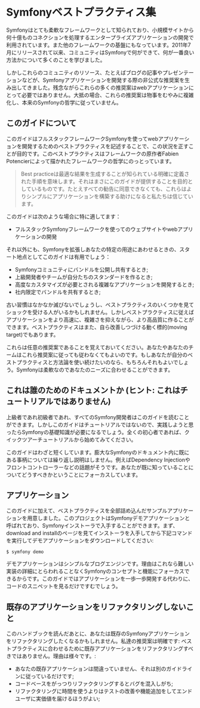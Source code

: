 # Symfonyベストプラクティス集
Symfonyはとても柔軟なフレームワークとして知られており、小規模サイトから何十億ものコネクションを処理するエンタープライズアプリケーションの開発で利用されています。また他のフレームワークの基盤にもなっています。2011年7月にリリースされて以来、コミュニティはSymfonyで何ができて、何が一番良い方法かについて多くのことを学びました。

しかしこれらのコミュニティのリソース、たとえばブログの記事やプレゼンテーションなどが、Symfonyアプリケーションを開発する際の非公式な推奨案を生み出してきました。残念ながらこれらの多くの推奨案はwebアプリケーションにとって必要ではありません。大抵の場合、これらの推奨案は物事をむやみに複雑化し、本来のSymfonyの哲学に従っていません。

## このガイドについて
このガイドはフルスタックフレームワークSymfonyを使ってwebアプリケーションを開発するためのベストプラクティスを記述することで、この状況を正すことが目的です。このベストプラクティスはフレームワークの原作者Fabien Potencierによって描かれたフレームワークの哲学にのっとっています。

> Best practiceは最適な結果を生成することが知られている明確に定義された手順を意味します。それはまさにこのガイドが提供することを目的としているものです。たとえすべての勧告に同意できなくても、これらはよりシンプルにアプリケーションを構築する助けになると私たちは信じています。

このガイドは次のような場合に特に適してます：

 - フルスタックSymfonyフレームワークを使ってのウェブサイトやwebアプリケーションの開発

それ以外にも、Symfonyを拡張しあなたの特定の用途にあわせるときの、スタート地点としてこのガイドは有用でしょう：

 - Symfonyコミュニティにバンドルを公開し共有するとき;
 - 上級開発者やチームが自分たちのスタンダードを作るとき;
 - 高度なカスタマイズが必要とされる複雑なアプリケーションを開発するとき;
 - 社内限定でバンドルを共有するとき;

古い習慣はなかなか滅びないでしょうし、ベストプラクティスのいくつかを見てショックを受ける人がいるかもしれません。しかしベストプラクティスに従えばアプリケーションをより高速に、複雑さを抑えながら、より高品質に作ることができます。ベストプラクティスはまた、自ら改善しつづける動く標的(moving target)でもあります。

これらは任意の推奨案であることを覚えておいてください。あなたやあなたのチームはこれら推奨案に従っても従わなくてもよいのです。もしあなたが自分のベストプラクティスと方法論を使い続けたいのなら、もちろんそれもよいでしょう。Symfonyは柔軟なのであなたのニーズに合わせることができます。

## これは誰のためのドキュメントか (ヒント: これはチュートリアルではありません)
上級者であれ初級者であれ、すべてのSymfony開発者はこのガイドを読むことができます。しかしこのガイドはチュートリアルではないので、実践しようと思ったらSymfonyの基礎知識が必要になるでしょう。全くの初心者であれば、クイックツアーチュートリアルから始めてみてください。

このガイドはわざと短くしています。膨大なSymfonyのドキュメント内に既にある事柄については繰り返し説明はしません。例えばDependency Injectionやフロントコントローラーなどの話題がそうです。あなたが既に知っていることについてどうすべきかということにフォーカスしています。

## アプリケーション
このガイドに加えて、ベストプラクティスを全部詰め込んだサンプルアプリケーションを用意しました。このプロジェクトはSymfonyデモアプリケーションと呼ばれており、Symfonyインストーラで入手することができます。まず、download and installのページを見てインストーラを入手してから下記コマンドを実行してデモアプリケーションをダウンロードしてください:

```
$ symfony demo
```

デモアプリケーションはシンプルなブログエンジンです。理由はこれなら難しい実装の詳細にとらわれることなくSymfonyのコンセプトと機能にフォーカスできるからです。このガイドではアプリケーションを一歩一歩開発する代わりに、コードのスニペットを見るだけですむでしょう。

## 既存のアプリケーションをリファクタリングしないこと
このハンドブックを読んだあとに、あなたは既存のSymfonyアプリケーションをリファクタリングしたくなるかもしれません。私達の推奨案は明確です: ベストプラクティスに合わせるために既存アプリケーションをリファクタリングすべきではありません。理由は様々です。:

 - あなたの既存アプリケーションは間違っていません、それは別のガイドラインに従っているだけです;
 - コードベースをがっつりリファクタリングするとバグを混入しがち;
 - リファクタリングに時間を使うよりはテストの改善や機能追加をしてエンドユーザに実価値を届けるほうがよい;
